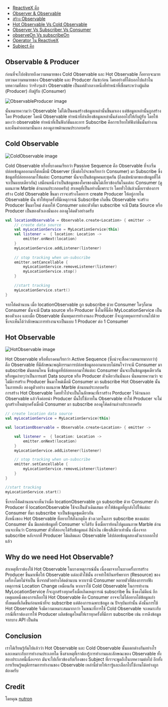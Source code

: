 - [ReactiveX คือ](https://github.com/kingland/RxJavaThai/blob/master/README.md)
- [Observer & Observable](https://github.com/kingland/RxJavaThai/blob/master/Observer%26Observable.md)
- [สร้าง Observable](https://github.com/kingland/RxJavaThai/blob/master/Observable.md)
- [Hot Observable Vs Cold Observable](https://github.com/kingland/RxJavaThai/blob/master/Hot%26ColdObservable.md)
- [Observer Vs Subscriber Vs Consumer](https://github.com/kingland/RxJavaThai/blob/master/ObserverSubscriberConsumer.md)
- [observeOn Vs subscribeOn](https://github.com/kingland/RxJavaThai/blob/master/SubscribeOn%26ObserveOn.md)
- [Operator ใน ReactiveX](https://github.com/kingland/RxJavaThai/blob/master/Operators.md)
- [Subject คือ](https://github.com/kingland/RxJavaThai/blob/master/Subject.md)
## Observable & Producer
ก่อนที่จะไปอธิบายถึงความหมายของ Cold Observable และ Hot Observable ก็อยากจะมาทบทวนความหมายของ Observable และ Producer กันซะก่อน โดยอย่างที่ได้บอกไปแล้วในบทความที่สอง ว่าจริงๆแล้ว Observable เป็นแค่ตัวกลางหนึ่งที่ทำหน้าที่เชื่อมระหว่างผู้ผลิต (Producer) กับผู้รับ (Consumer)

![ObservableProducer image](https://cdn-images-1.medium.com/max/800/1*hMFkGWfq6oIJe5zN2N8zbQ.jpeg)

นั้นหมายความว่า Observable ไม่ได้เป็นคนสร้างข้อมูลเหล่านั้นขึ้นมาเอง แต่ข้อมูลเหล่านั้นถูกสร้างโดย Producer โดยมี Observable ทำหน้าที่ลำเลียงข้อมูลเหล่านั้นส่งออกไปให้กับผู้รับ โดยให้มองว่า observable ทำหน้าที่เป็นฟังก์ชั่นและการ Subscribe คือการเรียกให้ฟังก์ชั่นนั้นทำงาน และคืนค่าออกมานั่นเอง ลองดูภาพด้านบนประกอบครับ
## Cold Observable
![ColdObservable image](https://cdn-images-1.medium.com/max/800/1*mKI4mNHesE1bfXk6YJ_rEA.png)

Cold Observable หรือที่บางคนเรียกว่า Passive Sequence คือ Observable ที่จะเริ่มปล่อยข้อมูลออกมาก็ต่อเมื่อมี Observer (ซึ่งต่อไปจะขอเรียกว่า Consumer) มา Subscribe ซึ่งข้อมูลที่ปล่อยออกมาให้แต่ละ Consumer นั้นจะเป็นข้อมูลคนละชุดกัน (ถึงแม้หน้าตาของข้อมูลที่ได้จะเป็นแบบเดียวกัน) เสมือนหนึ่งว่าเป็นข้อมูลของใครของมันไม่เกี่ยวข้องกันในแต่ละ Consumer (ดูแผนภาพ Marble ด้านบนประกอบครับ) สาเหตุที่เป็นอย่างนี้เพราะว่า โดยทั่วไปแล้วเมื่อเราต้องการสร้าง Cold Observable ขึ้นมา เราจะสร้างโดยการ create Producer ให้อยู่ภายใน Observable นั้น ทำให้ทุกครั้งที่มีเหตุการณ์ Subscribe เกิดขึ้น Observable จะสร้าง Producer ขึ้นมาใหม่ ส่งผลให้ Consumer แต่ละตัวที่มา subscribe จะมี Data Source หรือ Producer เป็นของตัวเองนั่นเอง ลองดูโค้ดตัวอย่างครับ

```kotlin
val locationObservable = Observable.create<Location> { emitter -> 
    // create data source
    val myLocationService = MyLocationService(this)
    val listener =  { location: Location ->
        emitter.onNext(location)
    }
    myLocationService.addListener(listener)
        
    // stop tracking when un-subscribe
    emitter.setCancellable {
        myLocationService.removeListener(listener)
        myLocationService.stop()
    }
            
    //start tracking 
    myLocationService.start()
}
```
จากโค้ดด้านบน เมื่อ locationObservable ถูก subscribe ด้วย Consumer ใดๆก็ตาม Consumer นั้นจะมี Data source หรือ Producer ซึ่งในที่นี้คือ MyLocationService เป็นของตัวเอง และเมื่อ Observable นั้นหยุดการทำงานลง Producer ก็จะถูกหยุดการทำงานไปด้วย ซึ่งจะเห็นได้ว่าลักษณะการทำงานจะเป็นแบบ 1 Producer ต่อ 1 Consumer

## Hot Observable
![HotObservable image](https://cdn-images-1.medium.com/max/800/1*gSwdDY0PoF0hUR0yGcNpZA.png)

Hot Observable หรือที่บางคนเรียกว่า Active Sequence (ซึ่งน่าจะสื่อความหมายมากกว่า) คือ Observable ที่มีลักษณะพฤติกรรมการปล่อยข้อมูลออกมาแบบไม่สนใจว่าจะมี Consumer มา subscribe มันตอนไหน ซึ่งข้อมูลที่ปล่อยออกมาให้แต่ละ Consumer นั้นจะเป็นข้อมูลชุดเดียวกัน หรือพูดง่ายๆว่าเป็นการแชร์ Data source หรือ Producer ตัวเดียวกันนั่นเอง นั่นหมายความว่า จะไม่มีการสร้าง Producer ขึ้นมาใหม่เมื่อมี Consumer มา subscribe Hot Observable นั้นในภายหลัง ลองดูตัวอย่าง แผนภาพ Marble ด้านบนประกอบครับ
<br/>
การสร้าง Hot Observable โดยทั่วไปจะเป็นในลักษณะที่เราสร้าง Porducer ไว้ด้านนอก Observable แล้วจึงค่อยนำ Producer นั้นไปใช้ภายใน Observable ทำให้ Producer จะไม่ถูกสร้างใหม่ทุกครั้งเมื่อมี Consumer มา subscribe ลองดูโค้ดด้านล่างประกอบครับ
```kotlin
// create location data source
val myLocationService = MyLocationService(this)

val locationObservable = Observable.create<Location> { emitter ->

    val listener =  { location: Location ->
        emitter.onNext(location)
    }
    myLocationService.addListener(listener)

    // stop tracking when un-subscribe
    emitter.setCancellable {
        myLocationService.removeListener(listener)
    }
}

//start tracking
myLocationService.start()
```
ซึ่งจากโค้ดด้านบนจะเห็นว่าเมื่อ locationObservable ถูก subscribe ด้วย Consumer ตัว Producer ที่ locationObservable ใช้จะเป็นตัวเดิมเสมอ ทำให้ข้อมูลที่ถูกส่งไปให้แต่ละ Consumer ที่มา subscribe จะเป็นข้อมูลชุดเดียวกัน
<br/>
สิ่งหนึ่งของ Hot Observable ที่อยากให้สังเกตุคือ ช่วงเวลาในการ subscribe ของแต่ละ Consumer นั้น มีผลต่อข้อมูลที่ Consumer จะได้รับ ซึ่งเมื่อเราย้อนไปดูแผนภาพ Marble ด้านบนจะเห็นว่า Consumer ตัวที่สองจะได้รับข้อมูลแค่ สีน้ำเงิน เพียงสีเดียวเท่านั้น เนื่องจาก subscribe หลังจากที่ Producer ได้ผลิตและ Observable ได้ปล่อยข้อมูลสองตัวแรกออกไปแล้ว
## Why do we need Hot Observable?
สาเหตุที่เราต้องใช้ Hot Observable ในบางเหตุการณ์นั้น เนื่องมาจากในบางครั้งการสร้าง Producer ขึ้นมาเพื่อให้ Observable แต่ละตัวใช้นั้น อาจทำให้กินทรัพยากร (Resource) ของเครื่องโดยไม่จำเป็น ซึ่งจากตัวอย่างโค้ดด้านบน หากเรามี Consumer หลายตัวที่ต้องการรอฟังเหตุการณ์ Location Change เหมือนกัน หากเราใช้ Cold Observable ในการทำงาน MyLocationService ก็จะถูกสร้างทุกครั้งเมื่อเกิดเหตุการณ์ subscribe ขึ้น ซึ่งคงไม่ดีแน่ อีกเหตุผลหนึ่งของการเลือกใช้ Hot Observable คือ Consumer อาจจะไม่ได้อยากได้ข้อมูลเก่าทั้งหมดที่เกิดขึ้นก่อนหน้าที่จะ subscribe แต่ต้องการเฉพาะข้อมูล ณ ปัจจุบันเท่านั้น ดังนั้นการใช้ Hot Observable จึงมีความเหมาะสมมากกว่า ในขณะที่การใช้ Cold Observable จะเหมาะกับกรณีที่เราต้องการให้ Producer ผลิตข้อมูลใหม่ให้เราทุกครั้งที่มีการ subscribe เช่น การดึงข้อมูลจากบาง API เป็นต้น
## Conclusion
เราได้เรียนรู้กันไปแล้วว่า Hot Observable และ Cold Observable นั้นแตกต่างกันอย่างไร และเหมาะกับการทำงานประเภทใด ซึ่งสาเหตุที่เราต้องรู้การทำงานและลักษณะของ Observable ทั้งสองประเภทนี้เนื่องจาก มันจะไปเกี่ยวข้องกับเรื่องของ Subject ที่เราจะพูดถึงในบทความต่อไป อีกทั้งการเรียนรู้พฤติกรรมการทำงานของ Observable เหล่านี้ช่วยให้เรารู้และเลือกไปใช้งานได้อย่างถูกต้องครับ
## Credit
โดยคุณ [nutron](https://medium.com/@nutron) 
